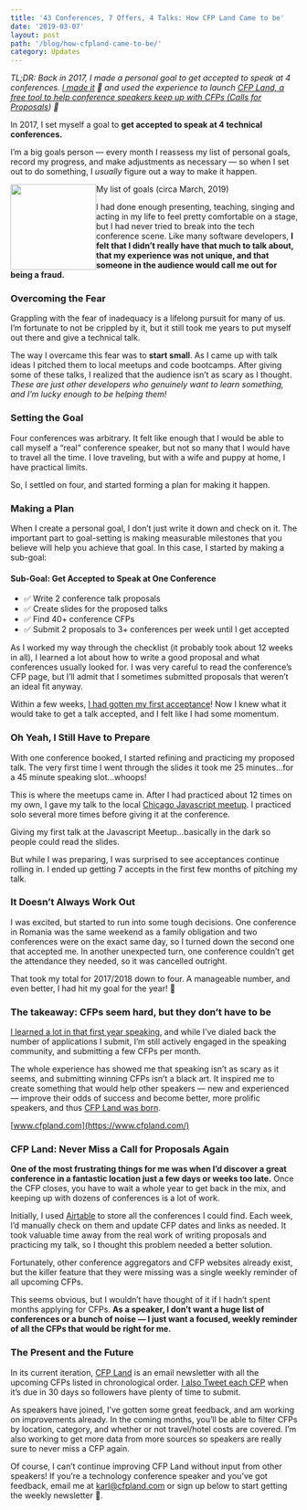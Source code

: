 ```yaml
---
title: '43 Conferences, 7 Offers, 4 Talks: How CFP Land Came to be'
date: '2019-03-07'
layout: post
path: '/blog/how-cfpland-came-to-be/'
category: Updates
---
```


_TL;DR: Back in 2017, I made a personal goal to get accepted to speak at 4
conferences. [I made
it](https://www.karllhughes.com/posts/one-year-conference-summary) 🎉 and used
the experience to launch [CFP Land, a free tool to help conference speakers
keep up with CFPs (Calls for Proposals](https://www.cfpland.com/)) 📣_

<!--more-->

In 2017, I set myself a goal to **get accepted to speak at 4 technical
conferences.**

I’m a big goals person — every month I reassess my list of personal goals,
record my progress, and make adjustments as necessary — so when I set out to do
something, I _usually_ figure out a way to make it happen.

<img src="https://cdn-images-1.medium.com/max/1200/1*8lIHyJIsYF9Ci31_DOWYgg.png" style="float:left; width: 150px; height: auto;">
<span class="figcaption_hack">My list of goals (circa March, 2019)</span>

I had done enough presenting, teaching, singing and acting in my life to feel
pretty comfortable on a stage, but I had never tried to break into the tech
conference scene. Like many software developers, **I felt that I didn’t really
have that much to talk about, that my experience was not unique, and that
someone in the audience would call me out for being a fraud.**

### Overcoming the Fear

Grappling with the fear of inadequacy is a lifelong pursuit for many of us. I’m
fortunate to not be crippled by it, but it still took me years to put myself out
there and give a technical talk.

The way I overcame this fear was to **start small**. As I came up with talk
ideas I pitched them to local meetups and code bootcamps. After giving some of
these talks, I realized that the audience isn’t as scary as I thought. _These
are just other developers who genuinely want to learn something, and I’m lucky
enough to be helping them!_

### Setting the Goal

Four conferences was arbitrary. It felt like enough that I would be able to call
myself a “real” conference speaker, but not so many that I would have to travel
all the time. I love traveling, but with a wife and puppy at home, I have
practical limits.

So, I settled on four, and started forming a plan for making it happen.

### Making a Plan

When I create a personal goal, I don’t just write it down and check on it. The
important part to goal-setting is making measurable milestones that you believe
will help you achieve that goal. In this case, I started by making a sub-goal:

#### Sub-Goal: Get Accepted to Speak at One Conference

- ✅ Write 2 conference talk proposals
- ✅ Create slides for the proposed talks
- ✅ Find 40+ conference CFPs
- ✅ Submit 2 proposals to 3+ conferences per week until I get accepted

As I worked my way through the checklist (it probably took about 12 weeks in
all), I learned a lot about how to write a good proposal and what conferences
usually looked for. I was very careful to read the conference’s CFP page, but
I’ll admit that I sometimes submitted proposals that weren’t an ideal fit
anyway.

Within a few weeks, [I had gotten my first
acceptance](https://www.karllhughes.com/posts/api-strat-2017-presentation)! Now
I knew what it would take to get a talk accepted, and I felt like I had some
momentum.

### Oh Yeah, I Still Have to Prepare

With one conference booked, I started refining and practicing my proposed talk.
The very first time I went through the slides it took me 25 minutes…for a 45
minute speaking slot…whoops!

This is where the meetups came in. After I had practiced about 12 times on my
own, I gave my talk to the local [Chicago Javascript
meetup](https://www.karllhughes.com/posts/testing-layers-js-chicago). I
practiced solo several more times before giving it at the conference.

<span class="figcaption_hack">Giving my first talk at the Javascript Meetup…basically in the dark so people
could read the slides.</span>

But while I was preparing, I was surprised to see acceptances continue rolling
in. I ended up getting 7 accepts in the first few months of pitching my talk.

### It Doesn’t Always Work Out

I was excited, but started to run into some tough decisions. One conference in
Romania was the same weekend as a family obligation and two conferences were on
the exact same day, so I turned down the second one that accepted me. In another
unexpected turn, one conference couldn’t get the attendance they needed, so it
was cancelled outright.

That took my total for 2017/2018 down to four. A manageable number, and even
better, I had hit my goal for the year! 🎉

### The takeaway: CFPs seem hard, but they don’t have to be

[I learned a lot in that first year
speaking](https://www.karllhughes.com/posts/one-year-conference-summary), and
while I’ve dialed back the number of applications I submit, I’m still actively
engaged in the speaking community, and submitting a few CFPs per month.

The whole experience has showed me that speaking isn’t as scary as it seems, and
submitting winning CFPs isn’t a black art. It inspired me to create something
that would help other speakers — new and experienced — improve their odds of
success and become better, more prolific speakers, and thus [CFP Land was
born](https://www.cfpland.com/).

<span class="figcaption_hack">[www.cfpland.com](https://www.cfpland.com/)</span>

### CFP Land: Never Miss a Call for Proposals Again

**One of the most frustrating things for me was when I’d discover a great
conference in a fantastic location just a few days or weeks too late.** Once the
CFP closes, you have to wait a whole year to get back in the mix, and keeping up
with dozens of conferences is a lot of work.

Initially, I used [Airtable](https://airtable.com/invite/r/4EaSmQNr) to store
all the conferences I could find. Each week, I’d manually check on them and
update CFP dates and links as needed. It took valuable time away from the real
work of writing proposals and practicing my talk, so I thought this problem
needed a better solution.

Fortunately, other conference aggregators and CFP websites already exist, but
the killer feature that they were missing was a single weekly reminder of all
upcoming CFPs.

This seems obvious, but I wouldn’t have thought of it if I hadn’t spent months
applying for CFPs. **As a speaker, I don’t want a huge list of conferences or a
bunch of noise — I just want a focused, weekly reminder of all the CFPs that
would be right for me.**

### The Present and the Future

In its current iteration, [CFP Land](https://www.cfpland.com/) is an email
newsletter with all the upcoming CFPs listed in chronological order. [I also
Tweet each CFP](https://twitter.com/cfp_land) when it’s due in 30 days so
followers have plenty of time to submit.

As speakers have joined, I’ve gotten some great feedback, and am working on
improvements already. In the coming months, you’ll be able to filter CFPs by
location, category, and whether or not travel/hotel costs are covered. I’m also
working to get more data from more sources so speakers are really sure to never
miss a CFP again.

Of course, I can’t continue improving CFP Land without input from other
speakers! If you’re a technology conference speaker and you’ve got feedback,
email me at [karl@cfpland.com](mailto:karl@cfpland.com) or sign up below to start getting the weekly
newsletter 💌.

